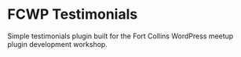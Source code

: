 # FCWP Testimonials

Simple testimonials plugin built for the Fort Collins WordPress meetup plugin development workshop.